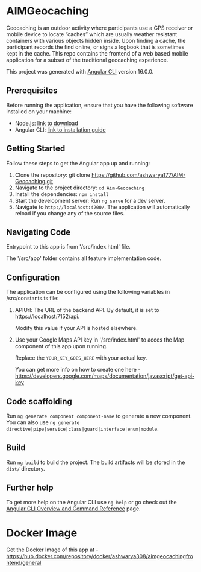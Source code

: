# AIMGeocaching
Geocaching is an outdoor activity where participants use a GPS receiver or mobile device to locate “caches” which are usually weather resistant containers with various objects hidden inside. Upon finding a cache, the participant records the find online, or signs a logbook that is sometimes kept in the cache. This repo contains the frontend of a web based mobile application for a subset of the traditional geocaching experience.

This project was generated with [Angular CLI](https://github.com/angular/angular-cli) version 16.0.0.

## Prerequisites

Before running the application, ensure that you have the following software installed on your machine:

- Node.js: [link to download](https://nodejs.org/)
- Angular CLI: [link to installation guide](https://angular.io/cli)

## Getting Started

Follow these steps to get the Angular app up and running:

1. Clone the repository: git clone https://github.com/ashwarya177/AIM-Geocaching.git
2. Navigate to the project directory: `cd Aim-Geocaching`
3. Install the dependencies: `npm install`
4. Start the development server: Run `ng serve` for a dev server. 
5. Navigate to `http://localhost:4200/`. The application will automatically reload if you change any of the source files.

## Navigating Code
Entrypoint to this app is from '/src/index.html' file. 

The '/src/app' folder contains all feature implementation code.

## Configuration
The application can be configured using the following variables in /src/constants.ts file:

1. APIUrl: The URL of the backend API. By default, it is set to https://localhost:7152/api. 

   Modify this value if your API is hosted elsewhere.

2. Use your Google Maps API key in '/src/index.html' to acces the Map component of this app upon running.

   Replace the `YOUR_KEY_GOES_HERE` with your actual key.

   You can get more info on how to create one here - https://developers.google.com/maps/documentation/javascript/get-api-key

## Code scaffolding

Run `ng generate component component-name` to generate a new component. You can also use `ng generate directive|pipe|service|class|guard|interface|enum|module`.

## Build

Run `ng build` to build the project. The build artifacts will be stored in the `dist/` directory.

## Further help

To get more help on the Angular CLI use `ng help` or go check out the [Angular CLI Overview and Command Reference](https://angular.io/cli) page.

# Docker Image
Get the Docker Image of this app at - https://hub.docker.com/repository/docker/ashwarya308/aimgeocachingfrontend/general
